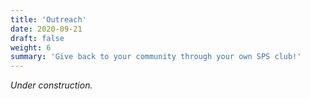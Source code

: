 ```yaml
---
title: 'Outreach'
date: 2020-09-21
draft: false
weight: 6
summary: 'Give back to your community through your own SPS club!'
---
```


*Under construction.*

